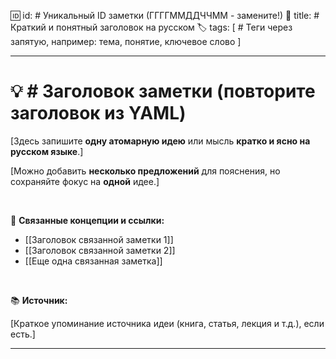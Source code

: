 
🆔 id:  # Уникальный ID заметки (ГГГГММДДЧЧММ - замените!)
📝 title:  # Краткий и понятный заголовок на русском
🏷️ tags: [ # Теги через запятую, например: тема, понятие, ключевое слово ]

---

# 💡  # Заголовок заметки (повторите заголовок из YAML)

[Здесь запишите **одну атомарную идею** или мысль **кратко и ясно на русском языке**.]

[Можно добавить **несколько предложений** для пояснения, но сохраняйте фокус на **одной** идее.]

<br>

🔗 **Связанные концепции и ссылки:**

- [[Заголовок связанной заметки 1]]
- [[Заголовок связанной заметки 2]]
- [[Еще одна связанная заметка]]

<br>

📚 **Источник:**

[Краткое упоминание источника идеи (книга, статья, лекция и т.д.), если есть.]

---